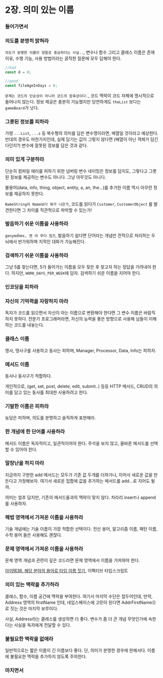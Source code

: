 # 2장. 의미 있는 이름

### 들어가면서

### 의도를 분명히 밝혀라

`의도가 분명한 이름이 정말로 중요하다는 사실..`, 변수나 함수 그리고 클래스 이름은 존재 이유, 수행 기능, 사용 방법이라는 굵직한 질문에 모두 답해야 한다.

```js
//bad
const d = 0;

//good
const fileAgeInDays = 0;
```

`문제는 코드의 단순성이 아니라 코드의 함축성이다.`, 코드 맥락이 코드 자체에
명시적으로 들어나지 않는다. 정보 제공은 충분히 가능했지만 당연하게도
`theList` 보다는 `gameBoard`가 낫다.

### 그릇된 정보를 피하라

가령 `...List`, `...s` 등 복수형의 의미를 담은 변수명이라면,
배열일 것이라고 예상한다. 반대의 경우도 마찬가지인데,
실제 담기는 값이 그렇지 않다면 (배열이 아닌 객체가 담긴다던지?) 변수에
잘못된 정보를 담은 것과 같다.

### 의미 있게 구분하라

단순히 컴파일 에러를 피하기 위한 넘버링 변수 네이밍은 정보를 담지도,
그렇다고 그릇된 정보를 제공하는 변수도 아니다. 그냥 아무것도 아니다.

불용어(data, info, thing, object, entity, a, an, the...)를 추가한 이름 역시 아무런 정보를 제공하지 못한다.

`NameString이 Name보다 뭐가 나은가`, 코드를 읽다가 `Customer`, `CustomerObject` 를 발견한다면 그 차이를 직관적으로 파악할 수 있는가!

### 발음하기 쉬운 이름을 사용하라

`genymdhms, 젠 야 무다 힘즈`, 발음하기 쉽다면 단어라는 개념만 전적으로 처리하는 두뇌에서 반가워하며 지적인 대화가 가능해진다.

### 검색하기 쉬운 이름을 사용하라

그냥 5를 찾는다면, 5가 들어가는 이름을 모두 찾은 후 찾고자 하는 정답을 가려내야 한다. 하지만, `WORK_DAYS_PER_WEEK`에 담자. 검색하기 쉬운 이름을 지어야 한다.

### 인코딩을 피하라

### 자신의 기억력을 자랑하지 마라

독자가 코드를 읽으면서 자신이 아는 이름으로 변환해야 한다면 그 변수 이름은
바람직하지 못하다. 전문가 프로그래머라면, 자신의 능력을 좋은 방향으로 사용해
남들이 이해하는 코드를 내놓는다.

### 클래스 이름

명사, 명사구를 사용하고 동사는 피하며, Manager, Processor, Data, Info는 피하자.

### 메서드 이름

동사나 동사구가 적합하다.

개인적으로, (get, set, post, delete, edit, submit..) 등등 HTTP 메서드, CRUD의 의미를 담고 있는 동사를 최대한 사용하려고 한다.

### 기발한 이름은 피하라

농담은 피하며, 의도를 분명하고 솔직하게 표현해라.

### 한 개념에 한 단어를 사용하라

메서드 이름은 독자적이고, 일관적이어야 한다. 주석을 보지 않고,
올바른 메서드를 선택할 수 있어야 한다.

### 말장난을 하지 마라

지금까지 구현한 add 메서드는 모두가 기존 값 두개를 더하거나,
이어서 새로운 값을 만든다고 가정해보자. 여기서 새로운 집합에 값을
추가하는 메서드를 add...로 지어도 될까.

의미는 얼추 담지만, 기존의 메서드들과의 맥락이 맞지 않다. 차라리 insert나 append를 사용하자.

### 해법 영역에서 가져온 이름을 사용하라

기술 개념에는 기술 이름이 가장 적합한 선택이다. 전산 용어, 알고리즘 이름,
패턴 이름, 수학 용어 들은 사용해도 괜찮다.

### 문제 영역에서 가져온 이름을 사용하라

문제 영역 개념과 관련이 깊은 코드라면 문제 영역에서 이름을 가져와야 한다.

[아이템36. 해당 분야의 용어로 타입 이름 짓기](https://github.com/youthfulhps/TIL/tree/main/typescript/%EC%95%84%EC%9D%B4%ED%85%9C36.%20%ED%95%B4%EB%8B%B9%20%EB%B6%84%EC%95%BC%EC%9D%98%20%EC%9A%A9%EC%96%B4%EB%A1%9C%20%ED%83%80%EC%9E%85%20%EC%9D%B4%EB%A6%84%20%EC%A7%93%EA%B8%B0), 이펙티브 타입스크립트

### 의미 있는 맥락을 추가하라

클래스, 함수, 이름 공간에 맥락을 부여한다. 여기서 마지막 수단은 접두어인데,
만약, Address 영역의 firstName 인데, 네임스페이스에 고민이 된다면
AddrFirstName으로 짓는 것은 마지막 보루이다.

사실, Address라는 클래스를 생성하면 더 좋다. 변수가 좀 더 큰 개념 무엇인가에
속한다는 사실을 독자에게 전달할 수 있다.

### 불필요한 맥락을 없애라

일반적으로는 짧은 이름이 긴 이름보다 좋다. 단, 의미가 분명한 경우에 한해서다.
이름에 불필요한 맥락을 추가하지 않도록 주의한다.

### 마치면서
